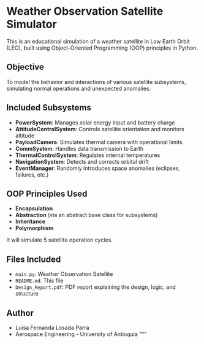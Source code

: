 #  Weather Observation Satellite Simulator

This is an educational simulation of a weather satellite in Low Earth Orbit (LEO), built using Object-Oriented Programming (OOP) principles in Python.

##  Objective

To model the behavior and interactions of various satellite subsystems, simulating normal operations and unexpected anomalies.

##  Included Subsystems

- **PowerSystem**: Manages solar energy input and battery charge
- **AttitudeControlSystem**: Controls satellite orientation and monitors altitude
- **PayloadCamera**: Simulates thermal camera with operational limits
- **CommSystem**: Handles data transmission to Earth
- **ThermalControlSystem**: Regulates internal temperatures
- **NavigationSystem**: Detects and corrects orbital drift
- **EventManager**: Randomly introduces space anomalies (eclipses, failures, etc.)
##  OOP Principles Used

- **Encapsulation**
- **Abstraction** (via an abstract base class for subsystems)
- **Inheritance**
- **Polymorphism**

It will simulate 5 satellite operation cycles.

##  Files Included

- `main.py`: Weather Observation Satellite
- `README.md`: This file  
- `Design_Report.pdf`: PDF report explaining the design, logic, and structure  

##  Author

- Luisa Fernanda Losada Parra  
- Aerospace Engineering - University of Antioquia
"""
